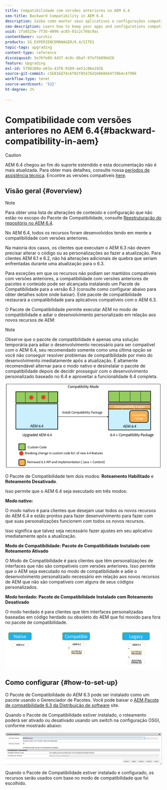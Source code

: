 ```yaml
---
title: Compatibilidade com versões anteriores no AEM 6.4
seo-title: Backward Compatibility in AEM 6.4
description: Saiba como manter seus aplicativos e configurações compatíveis com o AEM 6.4
seo-description: Learn how to keep your apps and configurations compatible with AEM 6.4
uuid: 2fa8525e-7f3b-4096-ac85-01c2c76bc9ac
contentOwner: sarchiz
products: SG_EXPERIENCEMANAGER/6.4/SITES
topic-tags: upgrading
content-type: reference
discoiquuid: 5e76fe09-4d37-4c8c-8baf-97e75689bd26
feature: Upgrading
exl-id: 5798100a-e03a-43f8-9189-ae51c06e192b
source-git-commit: c5b816d74c6f02f85476d16868844f39b4c47996
workflow-type: tm+mt
source-wordcount: '522'
ht-degree: 2%

---
```


# Compatibilidade com versões anteriores no AEM 6.4{#backward-compatibility-in-aem}

>[!CAUTION]
>
>AEM 6.4 chegou ao fim do suporte estendido e esta documentação não é mais atualizada. Para obter mais detalhes, consulte nossa [períodos de assistência técnica](https://helpx.adobe.com/br/support/programs/eol-matrix.html). Encontre as versões compatíveis [here](https://experienceleague.adobe.com/docs/).

## Visão geral {#overview}

>[!NOTE]
>
>Para obter uma lista de alterações de conteúdo e configuração que não estão no escopo do Pacote de Compatibilidade, consulte [Reestruturação do repositório no AEM 6.4](/help/sites-deploying/repository-restructuring.md).

No AEM 6.4, todos os recursos foram desenvolvidos tendo em mente a compatibilidade com versões anteriores.

Na maioria dos casos, os clientes que executam o AEM 6.3 não devem precisar alterar o código ou as personalizações ao fazer a atualização. Para clientes AEM 6.1 e 6.2, não há alterações adicionais de quebra que seriam enfrentadas durante uma atualização para o 6.3.

Para exceções em que os recursos não podiam ser mantidos compatíveis com versões anteriores, a compatibilidade com versões anteriores de pacotes e conteúdo pode ser alcançada instalando um Pacote de Compatibilidade para a versão 6.3 (consulte como configurar abaixo para obter detalhes sobre onde baixar). Este pacote de compatibilidade restaurará a compatibilidade para aplicativos compatíveis com o AEM 6.3.

O Pacote de Compatibilidade permite executar AEM no modo de compatibilidade e adiar o desenvolvimento personalizado em relação aos novos recursos de AEM:

>[!NOTE]
>
>Observe que o pacote de compatibilidade é apenas uma solução temporária para adiar o desenvolvimento necessário para ser compatível com o AEM 6.4, seu recomendado somente como uma última opção se você não conseguir resolver problemas de compatibilidade por meio do desenvolvimento imediatamente após a atualização. É altamente recomendável alternar para o modo nativo e desinstalar o pacote de compatibilidade depois de decidir prosseguir com o desenvolvimento personalizado baseado no 6.4 e aproveitar a funcionalidade 6.4 completa.

![screen_shot_2018-04-05at43339pm](assets/screen_shot_2018-04-05at43339pm.png)

O Pacote de Compatibilidade tem dois modos: **Roteamento Habilitado** e **Roteamento Desativado**.

Isso permite que o AEM 6.4 seja executado em três modos:

**Modo nativo:**

O modo nativo é para clientes que desejam usar todos os novos recursos do AEM 6.4 e estão prontos para fazer desenvolvimento para fazer com que suas personalizações funcionem com todos os novos recursos.

Isso significa que talvez seja necessário fazer ajustes em seu aplicativo imediatamente após a atualização.

**Modo de Compatibilidade: Pacote de Compatibilidade Instalado com Roteamento Ativado**

O Modo de Compatibilidade é para clientes que têm personalizações de interfaces que não são compatíveis com versões anteriores. Isso permite que o AEM seja executado no modo de compatibilidade e adie o desenvolvimento personalizado necessário em relação aos novos recursos de AEM que não são compatíveis com alguns de seus códigos personalizados.

**Modo herdado: Pacote de Compatibilidade Instalado com Roteamento Desativado**

O modo herdado é para clientes que têm interfaces personalizadas baseadas em código herdado ou obsoleto do AEM que foi movido para fora no pacote de compatibilidade.

![image2018-2-12_23-58-37](assets/image2018-2-12_23-58-37.png)

## Como configurar {#how-to-set-up}

O Pacote de Compatibilidade do AEM 6.3 pode ser instalado como um pacote usando o Gerenciador de Pacotes. Você pode baixar o [AEM Pacote de compatibilidade 6.3 da Distribuição de software](https://experience.adobe.com/#/downloads/content/software-distribution/en/aem.html?package=/content/software-distribution/en/details.html/content/dam/aem/public/adobe/packages/cq640/compatpack/aem-compat-cq64-to-cq63) site.

Quando o Pacote de Compatibilidade estiver instalado, o roteamento poderá ser ativado ou desativado usando um switch na configuração OSGI, conforme mostrado abaixo:

![screen_shot_2017-11-27at122421pm](assets/screen_shot_2017-11-27at122421pm.png)

Quando o Pacote de Compatibilidade estiver instalado e configurado, os recursos serão usados com base no modo de compatibilidade que foi escolhido.
